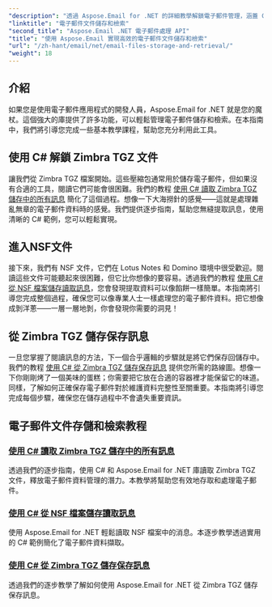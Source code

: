 ```yaml
---
"description": "透過 Aspose.Email for .NET 的詳細教學解鎖電子郵件管理，涵蓋 C# 中的 Zimbra TGZ 和 NSF 檔案處理。"
"linktitle": "電子郵件文件儲存和檢索"
"second_title": "Aspose.Email .NET 電子郵件處理 API"
"title": "使用 Aspose.Email 實現高效的電子郵件文件儲存和檢索"
"url": "/zh-hant/email/net/email-files-storage-and-retrieval/"
"weight": 18
---
```


## 介紹

如果您是使用電子郵件應用程式的開發人員，Aspose.Email for .NET 就是您的魔杖。這個強大的庫提供了許多功能，可以輕鬆管理電子郵件儲存和檢索。在本指南中，我們將引導您完成一些基本教學課程，幫助您充分利用此工具。

## 使用 C# 解鎖 Zimbra TGZ 文件
讓我們從 Zimbra TGZ 檔案開始。這些壓縮包通常用於儲存電子郵件，但如果沒有合適的工具，閱讀它們可能會很困難。我們的教程 [使用 C# 讀取 Zimbra TGZ 儲存中的所有訊息](./read-all-messages-from-zimbra-tgz-storage/) 簡化了這個過程。想像一下大海撈針的感覺——這就是處理雜亂無章的電子郵件資料時的感覺。我們提供逐步指南，幫助您無縫提取訊息，使用清晰的 C# 範例，您可以輕鬆實現。 

## 進入NSF文件
接下來，我們有 NSF 文件，它們在 Lotus Notes 和 Domino 環境中很受歡迎。閱讀這些文件可能聽起來很困難，但它比你想像的要容易。透過我們的教程 [使用 C# 從 NSF 檔案儲存讀取訊息](./read-messages-from-nsf-files-storage/)，您會發現提取資料可以像餡餅一樣簡單。本指南將引導您完成整個過程，確保您可以像專業人士一樣處理您的電子郵件資料。把它想像成剝洋蔥——一層一層地剝，你會發現你需要的洞見！

## 從 Zimbra TGZ 儲存保存訊息
一旦您掌握了閱讀訊息的方法，下一個合乎邏輯的步驟就是將它們保存回儲存中。我們的教程 [使用 C# 從 Zimbra TGZ 儲存保存訊息](./save-messages-from-zimbra-tgz-storage/) 提供您所需的路線圖。想像一下你剛剛烤了一個美味的蛋糕；你需要把它放在合適的容器裡才能保留它的味道。同樣，了解如何正確保存電子郵件對於維護資料完整性至關重要。本指南將引導您完成每個步驟，確保您在儲存過程中不會遺失重要資訊。

## 電子郵件文件存儲和檢索教程
### [使用 C# 讀取 Zimbra TGZ 儲存中的所有訊息](./read-all-messages-from-zimbra-tgz-storage/)
透過我們的逐步指南，使用 C# 和 Aspose.Email for .NET 庫讀取 Zimbra TGZ 文件，釋放電子郵件資料管理的潛力。本教學將幫助您有效地存取和處理電子郵件。
### [使用 C# 從 NSF 檔案儲存讀取訊息](./read-messages-from-nsf-files-storage/)
使用 Aspose.Email for .NET 輕鬆讀取 NSF 檔案中的消息。本逐步教學透過實用的 C# 範例簡化了電子郵件資料擷取。
### [使用 C# 從 Zimbra TGZ 儲存保存訊息](./save-messages-from-zimbra-tgz-storage/)
透過我們的逐步教學了解如何使用 Aspose.Email for .NET 從 Zimbra TGZ 儲存保存訊息。